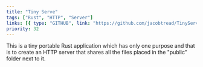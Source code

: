 ```yaml
---
title: "Tiny Serve"
tags: ["Rust", "HTTP", "Server"]
links: [{ type: "GITHUB", link: "https://github.com/jacobtread/TinyServe" }]
priority: 32
---
```


This is a tiny portable Rust application which has only one purpose and that is to create an
HTTP server that shares all the files placed in the "public" folder next to it.
